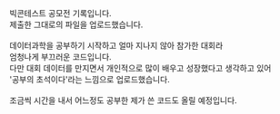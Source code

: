 빅콘테스트 공모전 기록입니다.<br/>
제출한 그대로의 파일을 업로드했습니다.<br/>
<br/>
데이터과학을 공부하기 시작하고 얼마 지나지 않아 참가한 대회라 <br/>
엄청나게 부끄러운 코드입니다. <br/>
다만 대회 데이터를 만지면서 개인적으로 많이 배우고 성장했다고 생각하고 있어<br/>
'공부의 초석이다'라는 느낌으로 업로드했습니다.<br/>
<br/>
조금씩 시간을 내서 어느정도 공부한 제가 쓴 코드도 올릴 예정입니다. <br/>
